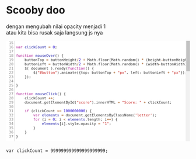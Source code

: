 # Scooby doo

dengan mengubah nilai opacity menjadi 1<br>
atau kita bisa rusak saja langsung js nya<br>

<img src="okcl.png"><br>


```
var clickCount = 999999999999999999999;
```
